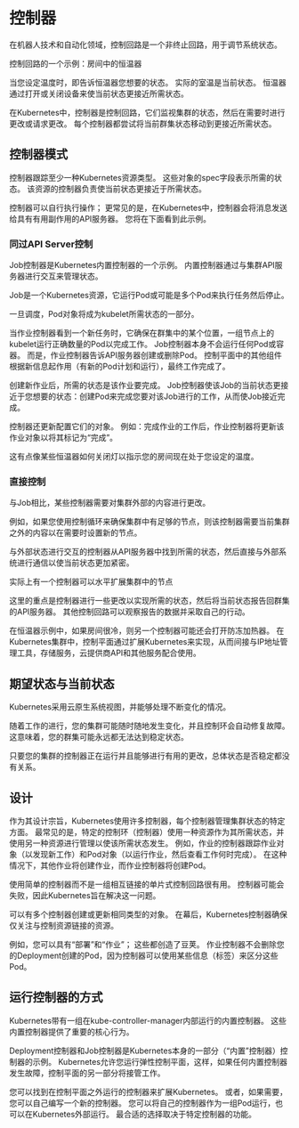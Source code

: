 # 控制器

在机器人技术和自动化领域，控制回路是一个非终止回路，用于调节系统状态。

控制回路的一个示例：房间中的恒温器

当您设定温度时，即告诉恒温器您想要的状态。 实际的室温是当前状态。 恒温器通过打开或关闭设备来使当前状态更接近所需状态。

在Kubernetes中，控制器是控制回路，它们监视集群的状态，然后在需要时进行更改或请求更改。 每个控制器都尝试将当前群集状态移动到更接近所需状态。

## 控制器模式

控制器跟踪至少一种Kubernetes资源类型。 这些对象的spec字段表示所需的状态。 该资源的控制器负责使当前状态更接近于所需状态。

控制器可以自行执行操作； 更常见的是，在Kubernetes中，控制器会将消息发送给具有有用副作用的API服务器。 您将在下面看到此示例。

### 同过API Server控制

Job控制器是Kubernetes内置控制器的一个示例。 内置控制器通过与集群API服务器进行交互来管理状态。

Job是一个Kubernetes资源，它运行Pod或可能是多个Pod来执行任务然后停止。

一旦调度，Pod对象将成为kubelet所需状态的一部分。

当作业控制器看到一个新任务时，它确保在群集中的某个位置，一组节点上的kubelet运行正确数量的Pod以完成工作。 Job控制器本身不会运行任何Pod或容器。 而是，作业控制器告诉API服务器创建或删除Pod。 控制平面中的其他组件根据新信息起作用（有新的Pod计划和运行），最终工作完成了。

创建新作业后，所需的状态是该作业要完成。 Job控制器使该Job的当前状态更接近于您想要的状态：创建Pod来完成您要对该Job进行的工作，从而使Job接近完成。

控制器还更新配置它们的对象。 例如：完成作业的工作后，作业控制器将更新该作业对象以将其标记为“完成”。

这有点像某些恒温器如何关闭灯以指示您的房间现在处于您设定的温度。

### 直接控制

与Job相比，某些控制器需要对集群外部的内容进行更改。

例如，如果您使用控制循环来确保集群中有足够的节点，则该控制器需要当前集群之外的内容以在需要时设置新的节点。

与外部状态进行交互的控制器从API服务器中找到所需的状态，然后直接与外部系统进行通信以使当前状态更加紧密。

实际上有一个控制器可以水平扩展集群中的节点

这里的重点是控制器进行一些更改以实现所需的状态，然后将当前状态报告回群集的API服务器。 其他控制回路可以观察报告的数据并采取自己的行动。

在恒温器示例中，如果房间很冷，则另一个控制器可能还会打开防冻加热器。 在Kubernetes集群中，控制平面通过扩展Kubernetes来实现，从而间接与IP地址管理工具，存储服务，云提供商API和其他服务配合使用。

## 期望状态与当前状态

Kubernetes采用云原生系统视图，并能够处理不断变化的情况。

随着工作的进行，您的集群可能随时随地发生变化，并且控制环会自动修复故障。 这意味着，您的群集可能永远都无法达到稳定状态。

只要您的集群的控制器正在运行并且能够进行有用的更改，总体状态是否稳定都没有关系。

## 设计

作为其设计宗旨，Kubernetes使用许多控制器，每个控制器管理集群状态的特定方面。 最常见的是，特定的控制环（控制器）使用一种资源作为其所需状态，并使用另一种资源进行管理以使该所需状态发生。 例如，作业的控制器跟踪作业对象（以发现新工作）和Pod对象（以运行作业，然后查看工作何时完成）。 在这种情况下，其他作业将创建作业，而作业控制器将创建Pod。

使用简单的控制器而不是一组相互链接的单片式控制回路很有用。 控制器可能会失败，因此Kubernetes旨在解决这一问题。

可以有多个控制器创建或更新相同类型的对象。 在幕后，Kubernetes控制器确保仅关注与控制资源链接的资源。

例如，您可以具有“部署”和“作业”； 这些都创造了豆荚。 作业控制器不会删除您的Deployment创建的Pod，因为控制器可以使用某些信息（标签）来区分这些Pod。

## 运行控制器的方式

Kubernetes带有一组在kube-controller-manager内部运行的内置控制器。 这些内置控制器提供了重要的核心行为。

Deployment控制器和Job控制器是Kubernetes本身的一部分（“内置”控制器）控制器的示例。 Kubernetes允许您运行弹性控制平面，这样，如果任何内置控制器发生故障，控制平面的另一部分将接管工作。

您可以找到在控制平面之外运行的控制器来扩展Kubernetes。 或者，如果需要，您可以自己编写一个新的控制器。 您可以将自己的控制器作为一组Pod运行，也可以在Kubernetes外部运行。 最合适的选择取决于特定控制器的功能。
